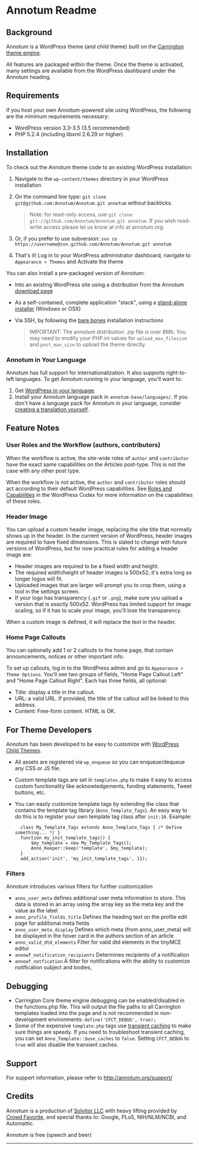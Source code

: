 # Annotum Readme

## Background

Annotum is a WordPress theme (and child theme) built on the [Carrington theme engine](http://carringtontheme.com/).

All features are packaged within the theme. Once the theme is activated, many settings are available from the WordPress dashboard under the Annotum heading.

## Requirements

If you host your own Annotum-powered site using WordPress, the following are the minimum requirements necessary:

- WordPress version 3.3-3.5 (3.5 recommended)
- PHP 5.2.4 (including libxml 2.6.29 or higher)

## Installation

To check out the Annotum theme code to an existing WordPress installation:

1. Navigate to the `wp-content/themes` directory in your WordPress installation
2. On the command line type: `git clone git@github.com:Annotum/Annotum.git annotum` without backticks. 

    > Note: for read-only access, use `git clone git://github.com/Annotum/Annotum.git annotum`. If you wish read-write access please let us know at info at annotum.org.
3. Or, if you prefer to use subversion: `svn co https://username@svn.github.com/Annotum/Annotum.git annotum`
4. That's it! Log in to your WordPress administrator dashboard, navigate to `Appearance > Themes` and Activate the theme

You can also install a pre-packaged version of Annotum: 

- Into an existing WordPress site using a distribution from the Annotum [download page](https://github.com/Annotum/Annotum/wiki/Downloads)
- As a self-contained, complete application "stack", using a [stand-alone installer](https://github.com/Annotum/Annotum/wiki/Annotum-stand-alone-installers) (Windows or OSX)
- Via SSH, by following the [bare bones](https://github.com/Annotum/Annotum/wiki/Annotum-Bare-Bones-Installation-Instructions) installation instructions

   > IMPORTANT: The annotum distribution .zip file is over 8Mb.  You may need to modify your PHP.ini values for `upload_max_filesize` and `post_max_size` to upload the theme directly.


### Annotum in Your Language

Annotum has full support for internationalization. It also supports right-to-left languages. To get Annotum running in your language, you'll want to:

1. Get [WordPress in your language](http://codex.wordpress.org/WordPress_in_Your_Language).
2. Install your Annotum language pack in `annotum-base/languages/`. If you don't have a language pack for Annotum in your language, consider [creating a translation yourself](http://codex.wordpress.org/Translating_WordPress).

## Feature Notes

### User Roles and the Workflow (authors, contributors)

When the workflow is active, the site-wide roles of `author` and `contributor` have the exact same capabilities on the Articles post-type. This is not the case with any other post type.

When the workflow is not active, the `author` and `contributor` roles should act according to their default WordPress capabilities. See [Roles and Capabilities](http://codex.wordpress.org/Roles_and_Capabilities) in the WordPress Codex for more information on the capabilities of these roles.

### Header Image

You can upload a custom header image, replacing the site title that normally shows up in the header. In the current version of WordPress, header images are required to have fixed dimensions. This is slated to change with future versions of WordPress, but for now practical rules for adding a header image are:

- Header images are required to be a fixed width and height.
- The required width/height of header images is 500x52; it's extra long so longer logos will fit.
- Uploaded images that are larger will prompt you to crop them, using a tool in the settings screen.
- If your logo has transparency (`.gif` or `.png`), make sure you upload a version that is *exactly* 500x52. WordPress has limited support for image scaling, so if it has to scale your image, you'll lose the transparency.

When a custom image is defined, it will replace the text in the header.

### Home Page Callouts

You can optionally add 1 or 2 callouts to the home page, that contain announcements, notices or other important info.

To set up callouts, log in to the WordPress admin and go to `Appearance > Theme Options`. You'll see two groups of fields, "Home Page Callout Left" and "Home Page Callout Right". Each has three fields, all optional:

- Title: display a title in the callout.
- URL: a valid URL. If provided, the title of the callout will be linked to this address.
- Content: Free-form content. HTML is OK.

## For Theme Developers

Annotum has been developed to be easy to customize with [WordPress Child Themes](http://codex.wordpress.org/Child_Themes).

- All assets are registered via `wp_enqueue` so you can enqueue/dequeue any CSS or JS file.

- Custom template tags are set in `templates.php` to make it easy to access custom functionality like acknowledgements, funding statements, Tweet buttons, etc.

- You can easily customize template tags by extending the class that contains the template tag library (`Anno_Template_Tags`). An easy way to do this is to register your own template tag class after `init:10`. Example:

        class My_Template_Tags extends Anno_Template_Tags { /* Define something... */ }
        function my_init_template_tags() {
            $my_template = new My_Template_Tags();
            Anno_Keeper::keep('template', $my_template);
        }
        add_action('init', 'my_init_template_tags', 11);

### Filters

Annotum introduces various filters for further customization

- `anno_user_meta` defines additional user meta information to store. This data is stored in an array using the array key as the meta key and the value as the label
- `anno_profile_fields_title` Defines the heading text on the profile edit page for additional meta fields
- `anno_user_meta_display` Defines which meta (from anno_user_meta) will be displayed in the hover card in the authors section of an article
- `anno_valid_dtd_elements` Filter for valid dtd elements in the tinyMCE editor
- `annowf_notification_recipients` Determines recipients of a notification
- `annowf_notfication` A filter for notifications with the ability to customize notification subject and bodies, 


## Debugging

- Carrington Core theme engine debugging can be enabled/disabled in the functions.php file. This will output the file paths to all Carrington templates loaded into the page and is not recommended in non-development environments: `define('CFCT_DEBUG', true);`
- Some of the expensive `template.php` tags use [transient caching](http://codex.wordpress.org/Transients_API) to make sure things are speedy. If you need to troubleshoot transient caching, you can set `Anno_Template::$use_caches` to `false`. Setting `CFCT_DEBUG` to `true` will also disable the transient caches.

## Support

For support information, please refer to http://annotum.org/support/

## Credits

Annotum is a production of [Solvitor LLC](http://solvitor.com) with heavy lifting provided by [Crowd Favorite](http://crowdfavorite.com), and special thanks to: Google, PLoS, NIH/NLM/NCBI, and Automattic.

Annotum is free (speech and beer)

---
 
